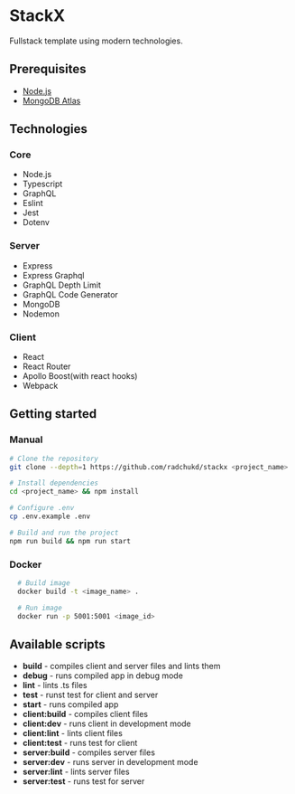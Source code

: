 # StackX

Fullstack template using modern technologies.

## Prerequisites

- [Node.js](https://nodejs.org/en/)
- [MongoDB Atlas](https://www.mongodb.com/cloud/atlas)

## Technologies

### Core

- Node.js
- Typescript
- GraphQL
- Eslint
- Jest
- Dotenv

### Server

- Express
- Express Graphql
- GraphQL Depth Limit
- GraphQL Code Generator
- MongoDB
- Nodemon

### Client

- React
- React Router
- Apollo Boost(with react hooks)
- Webpack

## Getting started

### Manual

```bash
# Clone the repository
git clone --depth=1 https://github.com/radchukd/stackx <project_name>

# Install dependencies
cd <project_name> && npm install

# Configure .env
cp .env.example .env

# Build and run the project
npm run build && npm run start
```

### Docker

```bash
  # Build image
  docker build -t <image_name> .

  # Run image
  docker run -p 5001:5001 <image_id>

```

## Available scripts

- **build**        - compiles client and server files and lints them
- **debug**        - runs compiled app in debug mode
- **lint**         - lints .ts files
- **test**         - runst test for client and server
- **start**        - runs compiled app
- **client:build** - compiles client files
- **client:dev**   - runs client in development mode
- **client:lint**  - lints client files
- **client:test**  - runs test for client
- **server:build** - compiles server files
- **server:dev**   - runs server in development mode
- **server:lint**  - lints server files
- **server:test**  - runs test for server
